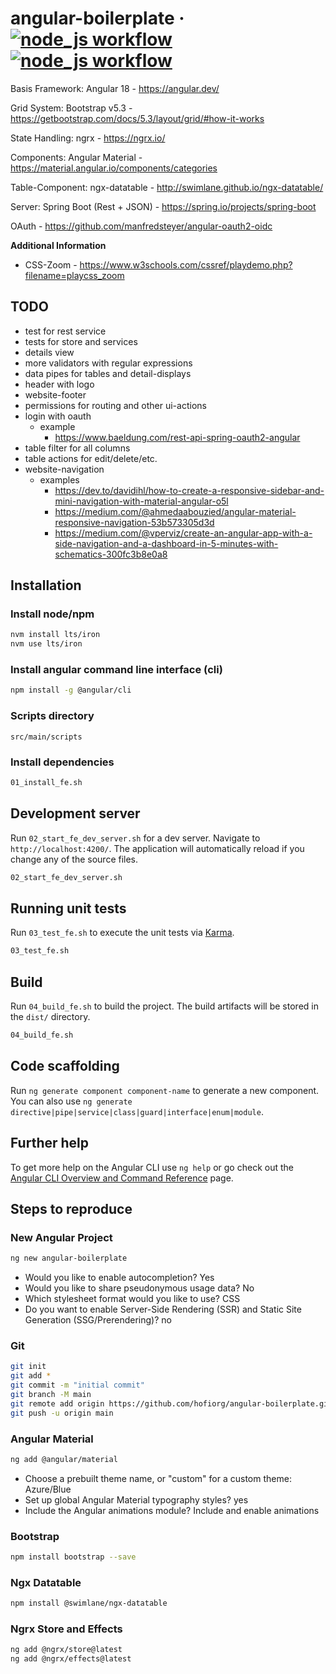 # angular-boilerplate &middot; <a href="https://github.com/hofiorg/angular-boilerplate/actions/workflows/node.js.yml">![node_js workflow](https://github.com/hofiorg/angular-boilerplate/actions/workflows/node.js.yml/badge.svg)</a> <a href="https://github.com/hofiorg/angular-boilerplate/actions/workflows/maven.yml">![node_js workflow](https://github.com/hofiorg/angular-boilerplate/actions/workflows/maven.yml/badge.svg)</a>

Basis Framework: Angular 18 - https://angular.dev/

Grid System: Bootstrap v5.3 - https://getbootstrap.com/docs/5.3/layout/grid/#how-it-works

State Handling: ngrx - https://ngrx.io/

Components: Angular Material - https://material.angular.io/components/categories

Table-Component: ngx-datatable - http://swimlane.github.io/ngx-datatable/

Server: Spring Boot (Rest + JSON) - https://spring.io/projects/spring-boot

OAuth - https://github.com/manfredsteyer/angular-oauth2-oidc

**Additional Information**

- CSS-Zoom - https://www.w3schools.com/cssref/playdemo.php?filename=playcss_zoom

## TODO

- test for rest service
- tests for store and services
- details view
- more validators with regular expressions
- data pipes for tables and detail-displays
- header with logo
- website-footer
- permissions for routing and other ui-actions
- login with oauth
  - example
    - <https://www.baeldung.com/rest-api-spring-oauth2-angular>
- table filter for all columns
- table actions for edit/delete/etc.
- website-navigation
  - examples 
    - <https://dev.to/davidihl/how-to-create-a-responsive-sidebar-and-mini-navigation-with-material-angular-o5l>
    - <https://medium.com/@ahmedaabouzied/angular-material-responsive-navigation-53b573305d3d>
    - <https://medium.com/@vperviz/create-an-angular-app-with-a-side-navigation-and-a-dashboard-in-5-minutes-with-schematics-300fc3b8e0a8>

## Installation

### Install node/npm

```sh
nvm install lts/iron
nvm use lts/iron
```

### Install angular command line interface (cli)

```sh
npm install -g @angular/cli
```

### Scripts directory

`src/main/scripts`

### Install dependencies

```sh
01_install_fe.sh
``` 

## Development server

Run `02_start_fe_dev_server.sh` for a dev server. Navigate to `http://localhost:4200/`. The application will automatically reload if you change any of the source files.

```sh
02_start_fe_dev_server.sh
``` 

## Running unit tests

Run `03_test_fe.sh` to execute the unit tests via [Karma](https://karma-runner.github.io).

```sh
03_test_fe.sh
``` 

## Build

Run `04_build_fe.sh` to build the project. The build artifacts will be stored in the `dist/` directory.

```sh
04_build_fe.sh
``` 

## Code scaffolding

Run `ng generate component component-name` to generate a new component. You can also use `ng generate directive|pipe|service|class|guard|interface|enum|module`.

## Further help

To get more help on the Angular CLI use `ng help` or go check out the [Angular CLI Overview and Command Reference](https://angular.dev/tools/cli) page.

## Steps to reproduce

### New Angular Project

```sh
ng new angular-boilerplate
```

- Would you like to enable autocompletion? Yes
- Would you like to share pseudonymous usage data? No
- Which stylesheet format would you like to use? CSS
- Do you want to enable Server-Side Rendering (SSR) and Static Site Generation (SSG/Prerendering)? no

### Git

```sh
git init
git add *
git commit -m "initial commit"
git branch -M main
git remote add origin https://github.com/hofiorg/angular-boilerplate.git
git push -u origin main
```

### Angular Material

```sh
ng add @angular/material
```

- Choose a prebuilt theme name, or "custom" for a custom theme: Azure/Blue
- Set up global Angular Material typography styles? yes
- Include the Angular animations module? Include and enable animations

### Bootstrap

```sh
npm install bootstrap --save
```

### Ngx Datatable

```sh
npm install @swimlane/ngx-datatable
```

### Ngrx Store and Effects

```sh
ng add @ngrx/store@latest
ng add @ngrx/effects@latest
```
